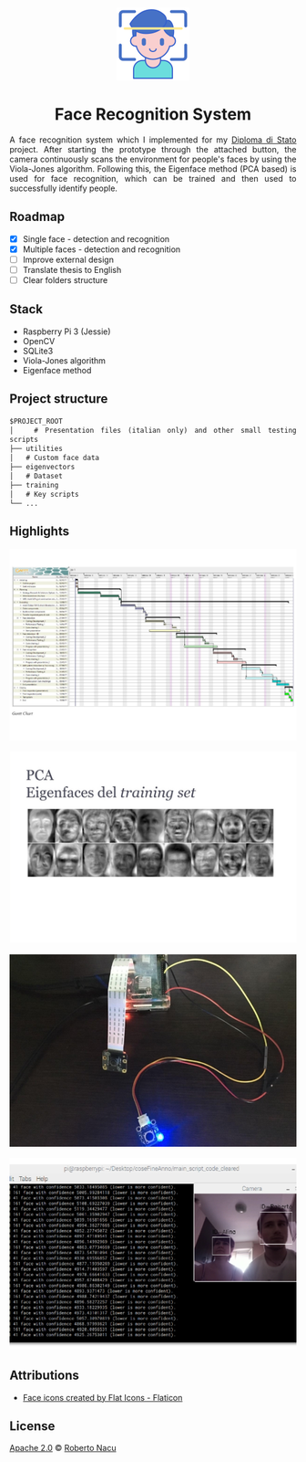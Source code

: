 <div align="center">

<img src="/Utilities/logo.png" alt="logo" width="128"/>

</div>

<h1 align="center">Face Recognition System</h1>

<div align="justify">

A face recognition system which I implemented for my [Diploma di Stato](https://qips.ucas.com/qip/italy-diploma-di-esame-di-stato-conclusivo-dei-corsi-di-istruzione-secondaria-superiore) project. After starting the prototype through the attached button, the camera continuously scans the environment for people's faces by using the Viola-Jones algorithm. Following this, the Eigenface method (PCA based) is used for face recognition, which can be trained and then used to successfully identify people.

## Roadmap

- [x] Single face - detection and recognition
- [x] Multiple faces - detection and recognition
- [ ] Improve external design
- [ ] Translate thesis to English
- [ ] Clear folders structure

## Stack

- Raspberry Pi 3 (Jessie)
- OpenCV
- SQLite3
- Viola-Jones algorithm
- Eigenface method

## Project structure

```
$PROJECT_ROOT
│   # Presentation files (italian only) and other small testing scripts
├── utilities
│   # Custom face data
├── eigenvectors
│   # Dataset
├── training
│   # Key scripts
└── ...
```

## Highlights

  <div align="center">
    <img src="/Utilities/screenshots/schedule.jpg" alt="Gantt chart"/>
    <br/>
    <br/>
    <img src="/Utilities/screenshots/pca.jpg" alt="PCA"/>
    <br/>
    <br/>
    <img src="/Utilities/screenshots/raspberry_pi.jpg" alt="prototype"/>
    <br/>
    <br/>
    <img src="/Utilities/screenshots/analysis.jpg" alt="analysis"/>
  </div>

## Attributions

- <a href="https://www.flaticon.com/free-icons/face" title="face icons">Face icons created by Flat Icons - Flaticon</a>

## License

[Apache 2.0](https://github.com/1391819/face_recognition/blob/master/License.txt) © [Roberto Nacu](https://github.com/1391819)

</div>
